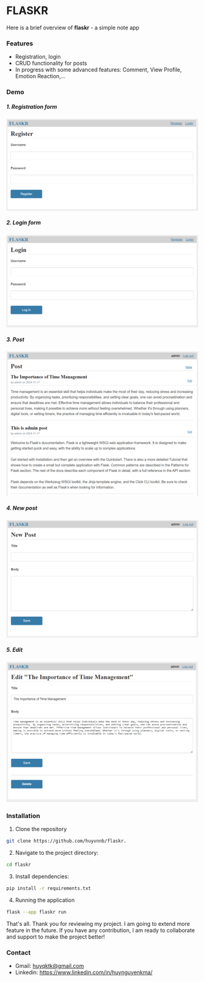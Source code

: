 # FLASKR

Here is a brief overview of **flaskr** - a simple note app

### Features

- Registration, login
- CRUD functionality for posts
- In progress with some advanced features: Comment, View Profile, Emotion Reaction,...

### Demo

##### 1. Registration form

![Registration](demo/register.png)

##### 2. Login form

![Login](demo/login.png)

##### 3. Post

![Post](demo/post.png)

##### 4. New post

![New Post](demo/newpost.png)

##### 5. Edit

![Update](demo/edit.png)


### Installation

1. Clone the repository
```bash
git clone https://github.com/huyvnnb/flaskr.
```

2. Navigate to the project directory:
```bash
cd flaskr
```

3. Install dependencies:
```bash
pip install -r requirements.txt
```
4. Running the application
```bash
flask --app flaskr run
```

That's all. Thank you for reviewing my project. I am going to extend more feature
in the future. If you have any contribution, I am ready to collaborate and support to make the project better!

### Contact

- Gmail: huyqktk@gmail.com
- Linkedin: https://www.linkedin.com/in/huynguyenkma/
